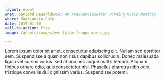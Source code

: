 ```yaml
---
layout: event
what: Gaylord Dewarld&#58; AM Frequencies&#58; Morning Music Monthly
where: Maglianero Cafe
date: 2019-01-30
call-to-action: Free
image: /assets/images/events/am-frequencies.jpg

---
```


Lorem ipsum dolor sit amet, consectetur adipiscing elit. Nullam sed porttitor sem. Suspendisse a quam non risus dapibus sollicitudin. Donec malesuada ligula vel cursus varius. Sed at orci nec augue mattis tempor. Aliquam finibus ornare odio, quis consectetur nisi. Phasellus pharetra nibh odio, tristique convallis dui dignissim varius. Suspendisse potenti.